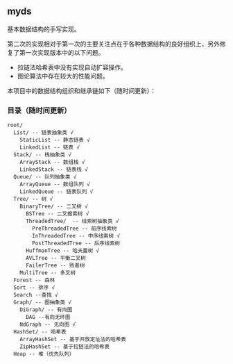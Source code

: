 ## myds

基本数据结构的手写实现。

第二次的实现相对于第一次的主要关注点在于各种数据结构的良好组织上，另外修复了第一次实现版本中的以下问题。

+ 拉链法哈希表中没有实现自动扩容操作。
+ 图论算法中存在较大的性能问题。

本项目中的数据结构组织和继承链如下（随时间更新）：

### 目录（随时间更新）

```
root/ 
  List/ -- 链表抽象类 √
    StaticList -- 静态链表 √
    LinkedList -- 链表 √
  Stack/ -- 栈抽象类 √
    ArrayStack -- 数组栈 √ 
    LinkedStack -- 链表栈 √
  Queue/ -- 队列抽象类 √ 
    ArrayQueue -- 数组队列 √
    LinkedQueue -- 链表队列 √
  Tree/ -- 树 √
    BinaryTree/ -- 二叉树 √
      BSTree -- 二叉搜索树 √
      ThreadedTree/  -- 线索树抽象类 √
        PreThreadedTree -- 前序线索树 
        InThreadedTree -- 中序线索树 √
        PostThreadedTree -- 后序线索树 
      HuffmanTree -- 哈夫曼树 √
      AVLTree -- 平衡二叉树 
      FailerTree -- 败者树
    MultiTree -- 多叉树 
  Forest -- 森林
  Sort -- 排序 √
  Search --查找 √
  Graph/ -- 图抽象类 √
    DiGraph/ -- 有向图 
      DAG --有向无环图 
    NdGraph -- 无向图 √
  HashSet/ -- 哈希表
    ArrayHashSet -- 基于开放定址法的哈希表
    ZipHashSet -- 基于拉链法的哈希表
  Heap -- 堆（优先队列）
```

